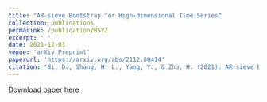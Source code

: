 ```yaml
---
title: "AR-sieve Bootstrap for High-dimensional Time Series"
collection: publications
permalink: /publication/BSYZ
excerpt: ' '
date: 2021-12-01
venue: 'arXiv Preprint'
paperurl: 'https://arxiv.org/abs/2112.00414'
citation: 'Bi, D., Shang, H. L., Yang, Y., & Zhu, H. (2021). AR-sieve Bootstrap for High-dimensional Time Series. arXiv preprint arXiv:2112.00414.'
---
```

[Download paper here](https://arxiv.org/pdf/2112.00414)

